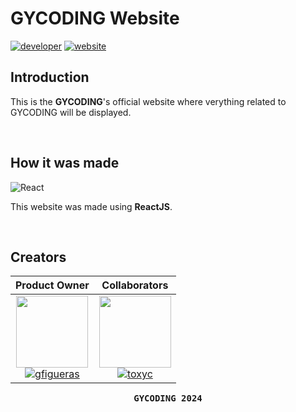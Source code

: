 # GYCODING Website

[![developer](https://img.shields.io/badge/developed-GYCODING-B833FF?style=for-the-badge)](https://github.com/GY-CODING)
[![website](https://img.shields.io/badge/Web-gycoding-magenta?style=for-the-badge)](https://gycoding.com)

## Introduction

This is the **GYCODING**'s official website where verything related to GYCODING will be displayed.

<br>

## How it was made

![React](https://img.shields.io/badge/React-20232A?style=for-the-badge&logo=react&logoColor=61DAFB)

This website was made using **ReactJS**.

<br>

## Creators

| Product Owner | Collaborators
| :---: | :---: |
| <img src="https://github.com/gy-gfigueras.png?size=115" width=115> <br> [![gfigueras](https://img.shields.io/badge/gfigueras-B833FF?style=for-the-badge)](https://github.com/gy-gfigueras) | <img src="https://github.com/gy-toxyc.png?size=115" width=115> <br> [![toxyc](https://img.shields.io/badge/toxyc-yellow?style=for-the-badge)](https://github.com/gy-toxyc) |

<pre align="center"><b>GYCODING 2024</b></pre>
